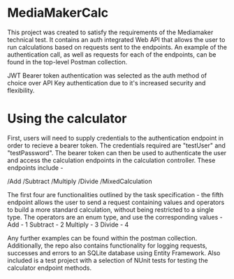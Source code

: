 # MediaMakerCalc

This project was created to satisfy the requirements of the Mediamaker technical test. It contains an auth integrated Web API that allows the user to run calculations based on requests sent to the endpoints. An example of the authentication call, as well as requests for each of the endpoints, can be found in the top-level Postman collection.

JWT Bearer token authentication was selected as the auth method of choice over API Key authentication due to it's increased security and flexibility.

# Using the calculator

First, users will need to supply credentials to the authentication endpoint in order to recieve a bearer token. The credentials required are "testUser" and "testPassword". The bearer token can then be used to authenticate the user and access the calculation endpoints in the calculation controller. These endpoints include -

/Add
/Subtract
/Multiply
/Divide
/MixedCalculation

The first four are functionalities outlined by the task specification - the fifth endpoint allows the user to send a request containing values and operators to build a more standard calculation, without being restricted to a single type.
The operators are an enum type, and use the corresponding values -
Add - 1
Subtract - 2
Multiply - 3
Divide - 4

Any further examples can be found within the postman collection.
Additionally, the repo also contains functionality for logging requests, successes and errors to an SQLite database using Entity Framework. Also included is a test project with a selection of NUnit tests for testing the calculator endpoint methods.
